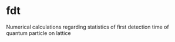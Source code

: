 # fdt
Numerical calculations regarding statistics of first detection time of quantum particle on lattice
